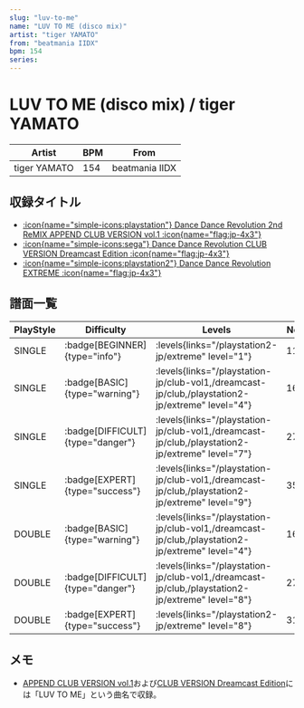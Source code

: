```yaml
---
slug: "luv-to-me"
name: "LUV TO ME (disco mix)"
artist: "tiger YAMATO"
from: "beatmania IIDX"
bpm: 154
series:
---
```


# LUV TO ME (disco mix) / tiger YAMATO

|Artist|BPM|From|
|------|---|----|
|tiger YAMATO|154|beatmania IIDX|

## 収録タイトル

- [:icon{name="simple-icons:playstation"} Dance Dance Revolution 2nd ReMIX APPEND CLUB VERSION vol.1 :icon{name="flag:jp-4x3"}](/playstation-jp/club-vol1)
- [:icon{name="simple-icons:sega"} Dance Dance Revolution CLUB VERSION Dreamcast Edition :icon{name="flag:jp-4x3"}](/dreamcast-jp/club)
- [:icon{name="simple-icons:playstation2"} Dance Dance Revolution EXTREME :icon{name="flag:jp-4x3"}](/playstation2-jp/extreme)

## 譜面一覧

|PlayStyle|Difficulty|Levels|Notes|Movie|
|---------|----------|------|-----|-----|
|SINGLE| :badge[BEGINNER]{type="info"}| :levels{links="/playstation2-jp/extreme" level="1"}|110/0||
|SINGLE| :badge[BASIC]{type="warning"}| :levels{links="/playstation-jp/club-vol1,/dreamcast-jp/club,/playstation2-jp/extreme" level="4"}|160/0||
|SINGLE| :badge[DIFFICULT]{type="danger"}| :levels{links="/playstation-jp/club-vol1,/dreamcast-jp/club,/playstation2-jp/extreme" level="7"}|275/0||
|SINGLE| :badge[EXPERT]{type="success"}| :levels{links="/playstation-jp/club-vol1,/dreamcast-jp/club,/playstation2-jp/extreme" level="9"}|358/0||
|DOUBLE| :badge[BASIC]{type="warning"}| :levels{links="/playstation-jp/club-vol1,/dreamcast-jp/club,/playstation2-jp/extreme" level="4"}|160/0||
|DOUBLE| :badge[DIFFICULT]{type="danger"}| :levels{links="/playstation-jp/club-vol1,/dreamcast-jp/club,/playstation2-jp/extreme" level="8"}|274/0||
|DOUBLE| :badge[EXPERT]{type="success"}| :levels{links="/playstation2-jp/extreme" level="8"}|319/0||

## メモ

- [APPEND CLUB VERSION vol.1](/playstation-jp/club-vol1)および[CLUB VERSION Dreamcast Edition](/dreamcast-jp/club)には「LUV TO ME」という曲名で収録。
